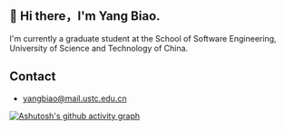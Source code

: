 
## 👋 Hi there，I'm Yang Biao.
I'm currently a  graduate student at the School of Software Engineering, University of Science and Technology of China.



## Contact
- yangbiao@mail.ustc.edu.cn


[![Ashutosh's github activity graph](https://github-readme-activity-graph.vercel.app/graph?username=jackson-119&theme=tokyo-night)](https://github.com/ashutosh00710/github-readme-activity-graph)
